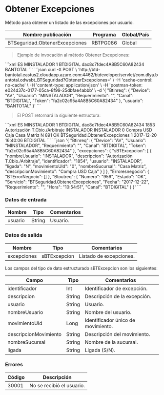 # Obtener Excepciones 

Método para obtener un listado de las excepciones por usuario. 

Nombre publicación | Programa | Global/País 
--------- | ----------- | ----------- 
BTSeguridad.ObtenerExcepciones | RBTPG086 | Global 

> Ejemplo de invocación al método Obtener Excepciones: 

<code-group> 
<code-block title="XML" active> 
```xml 
<soapenv:Envelope xmlns:soapenv="http://schemas.xmlsoap.org/soap/envelope/" xmlns:bts="http://uy.com.dlya.bantotal/BTSOA/"> 
   <soapenv:Header/> 
   <soapenv:Body> 
      <bts:BTSeguridad.ObtenerExcepciones> 
         <bts:Btinreq> 
            <bts:Device>ES</bts:Device> 
            <bts:Usuario>MINSTALADOR</bts:Usuario> 
            <bts:Requerimiento>1</bts:Requerimiento> 
            <bts:Canal>BTDIGITAL</bts:Canal> 
            <bts:Token>dac8c7fdec4A8B5C60A82434</bts:Token> 
         </bts:Btinreq> 
         <bts:usuario>BANTOTAL</bts:usuario> 
      </bts:BTSeguridad.ObtenerExcepciones> 
   </soapenv:Body> 
</soapenv:Envelope> 
``` 
</code-block> 

<code-block title="JSON"> 
```json 
curl -X POST \ 
  'http://btd-bantotal.eastus2.cloudapp.azure.com:4462/btdeveloper/servlet/com.dlya.bantotal.odwsbt_BTSeguridad?ObtenerExcepciones=' \ 
  -H 'cache-control: no-cache' \ 
  -H 'content-type: application/json' \ 
  -H 'postman-token: e024d37c-0177-05ca-8f99-25dbfae4abbb' \ 
  -d '{ 
	"Btinreq": { 
		"Device": "AV", 
		"Usuario": "MINSTALADOR", 
		"Requerimiento": "", 
		"Canal": "BTDIGITAL", 
		"Token": "fa2c02c95a4A8B5C60A82434" 
	}, 
    "usuario": "BANTOTAL" 
}' 
``` 
</code-block> 
</code-group> 

> El POST retornará la siguiente estructura: 

<code-group> 
<code-block title="XML" active> 
```xml 
<SOAP-ENV:Envelope xmlns:SOAP-ENV="http://schemas.xmlsoap.org/soap/envelope/" xmlns:xsd="http://www.w3.org/2001/XMLSchema" xmlns:SOAP-ENC="http://schemas.xmlsoap.org/soap/encoding/" xmlns:xsi="http://www.w3.org/2001/XMLSchema-instance" xmlns:bts="http://uy.com.dlya.bantotal/BTSOA/"> 
   <SOAP-ENV:Body> 
      <BTSeguridad.ObtenerExcepcionesResponse xmlns="http://uy.com.dlya.bantotal/BTSOA/"> 
         <Btinreq> 
            <Device>ES</Device> 
            <Usuario>MINSTALADOR</Usuario> 
            <Requerimiento>1</Requerimiento> 
            <Canal>BTDIGITAL</Canal> 
            <Token>dac8c7fdec4A8B5C60A82434</Token> 
         </Btinreq> 
         <excepciones> 
            <sBTExcepcionns:sBTExcepcion xmlns:sBTExcepcionns="http://uy.com.dlya.bantotal/BTSOA/" xmlns="ServiciosBT"> 
               <identificador>1853</identificador> 
               <descripcion>Autorización T.Cbio./Arbitraje</descripcion> 
               <usuario>INSTALADOR</usuario> 
               <nombreUsuario>INSTALADOR</nombreUsuario> 
               <movimientoUId>0</movimientoUId> 
               <descripcionMovimiento>Compra USD Caja</descripcionMovimiento> 
               <nombreSucursal>Casa Matriz</nombreSucursal> 
               <ligada>N</ligada> 
            </sBTExcepcionns:sBTExcepcion> 
         </excepciones> 
         <Erroresnegocio></Erroresnegocio> 
         <Btoutreq> 
            <Numero>891</Numero> 
            <Estado>OK</Estado> 
            <Servicio>BTSeguridad.ObtenerExcepciones</Servicio> 
            <Requerimiento>1</Requerimiento> 
            <Fecha>2017-12-20</Fecha> 
            <Hora>16:40:06</Hora> 
            <Canal>BTDIGITAL</Canal> 
         </Btoutreq> 
      </BTSeguridad.ObtenerExcepcionesResponse> 
   </SOAP-ENV:Body> 
</SOAP-ENV:Envelope> 
``` 
</code-block> 

<code-block title="JSON"> 
```json 
'{ 
	"Btinreq": { 
		"Device": "AV", 
		"Usuario": "MINSTALADOR", 
		"Requerimiento": "", 
		"Canal": "BTDIGITAL", 
		"Token": "fa2c02c95a4A8B5C60A82434" 
	}, 
    "excepciones": { 
        "sBTExcepcion": [ 
            { 
                "nombreUsuario": "INSTALADOR", 
                "descripcion": "Autorización T.Cbio./Arbitraje", 
                "identificador": "1854", 
                "usuario": "INSTALADOR", 
                "ligada": "N", 
                "movimientoUId": "0", 
                "nombreSucursal": "Casa Matriz", 
                "descripcionMovimiento": "Compra USD Caja" 
            } 
        ] 
    }, 
    "Erroresnegocio": { 
        "BTErrorNegocio": [] 
    }, 
    "Btoutreq": { 
        "Numero": "956", 
        "Estado": "OK", 
        "Servicio": "BTSeguridad.ObtenerExcepciones", 
        "Fecha": "2017-12-22", 
        "Requerimiento": "", 
        "Hora": "10:54:51", 
        "Canal": "BTDIGITAL" 
    } 
}' 
``` 
</code-block> 
</code-group> 

### Datos de entrada 

Nombre | Tipo | Comentarios 
--------- | ----------- | ----------- 
usuario | String | Usuario. 

### Datos de salida 

Nombre | Tipo | Comentarios 
--------- | ----------- | ----------- 
excepciones | sBTExcepcion | Listado de excepciones. 

Los campos del tipo de dato estructurado sBTExcepcion son los siguientes: 

Campo | Tipo | Comentarios 
--------- | ----------- | ----------- 
identificador | Int | Identificador de excepción. 
descripcion | String | Descripción de la excepción. 
usuario | String | Usuario. 
nombreUsuario | String | Nombre del usuario. 
movimientoUId | Long | Identificador único de movimiento. 
descripcionMovimiento | String | Descripción del movimiento. 
nombreSucursal | String | Nombre de la sucursal. 
ligada | String | Ligada (S/N). 

### Errores 

Código | Descripción 
--------- | ----------- 
30001 | No se recibió el usuario. 

 
